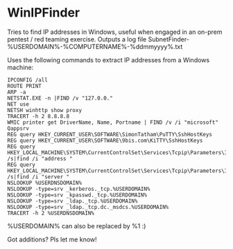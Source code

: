 # WinIPFinder
Tries to find IP addresses in Windows, useful when engaged in an on-prem pentest / red teaming exercise.
Outputs a log file SubnetFinder-%USERDOMAIN%-%COMPUTERNAME%-%ddmmyyyy%.txt

Uses the following commands to extract IP addresses from a Windows machine:

```
IPCONFIG /all
ROUTE PRINT
ARP -a
NETSTAT.EXE -n |FIND /v "127.0.0."
NET use
NETSH winhttp show proxy
TRACERT -h 2 8.8.8.8
WMIC printer get DriverName, Name, Portname | FIND /v /i "microsoft"
Qappsrv
REG query HKEY_CURRENT_USER\SOFTWARE\SimonTatham\PuTTY\SshHostKeys
REG query HKEY_CURRENT_USER\SOFTWARE\9bis.com\KiTTY\SshHostKeys
REG query HKEY_LOCAL_MACHINE\SYSTEM\CurrentControlSet\Services\Tcpip\Parameters\Interfaces /s|find /i "address "
REG query HKEY_LOCAL_MACHINE\SYSTEM\CurrentControlSet\Services\Tcpip\Parameters\Interfaces /s|find /i "server "
NSLOOKUP %USERDNSDOMAIN%
NSLOOKUP -type=srv _kerberos._tcp.%USERDOMAIN%
NSLOOKUP -type=srv _kpasswd._tcp.%USERDOMAIN%
NSLOOKUP -type=srv _ldap._tcp.%USERDOMAIN%
NSLOOKUP -type=srv _ldap._tcp.dc._msdcs.%USERDOMAIN%
TRACERT -h 2 %USERDNSDOMAIN%
```

%USERDOMAIN% can also be replaced by %1 :)

Got additions? Pls let me know!
